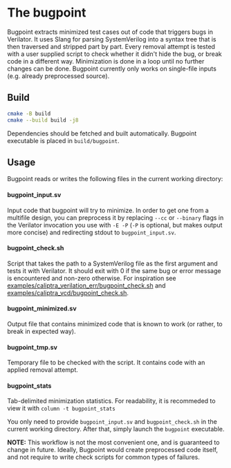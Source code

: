 # The bugpoint

Bugpoint extracts minimized test cases out of code that triggers bugs in Verilator.
It uses Slang for parsing SystemVerilog into a syntax tree that is then traversed and stripped part by part.
Every removal attempt is tested with a user supplied script to check whether it didn't hide the bug, or break
code in a different way. Minimization is done in a loop until no further changes can be done.
Bugpoint currently only works on single-file inputs (e.g. already preprocessed source).


## Build
```sh
cmake -B build
cmake --build build -j8
```

Dependencies should be fetched and built automatically.
Bugpoint executable is placed in `build/bugpoint`.

## Usage
Bugpoint reads or writes the following files in the current working directory:
#### bugpoint_input.sv
Input code that bugpoint will try to minimize.
In order to get one from a multifile design, you can preprocess it by
replacing `--cc` or `--binary` flags in the Verilator invocation you use
with `-E -P` (`-P` is optional, but makes output more concise) and
redirecting stdout to `bugpoint_input.sv`.

#### bugpoint_check.sh
Script that takes the path to a SystemVerilog file as the first argument and tests it with Verilator.
It should exit with 0 if the same bug or error message is encountered and non-zero otherwise.
For inspiration see [examples/caliptra_verilation_err/bugpoint_check.sh](examples/caliptra_verilation_err/bugpoint_check.sh)
and [examples/caliptra_vcd/bugpoint_check.sh](examples/caliptra_vcd/bugpoint_check.sh).

#### bugpoint_minimized.sv
Output file that contains minimized code that is known to work (or rather, to break in expected way).

#### bugpoint_tmp.sv
Temporary file to be checked with the script. It contains code with an applied removal attempt.

#### bugpoint_stats
Tab-delimited minimization statistics. For readability, it is recommeded to view it with `column -t bugpoint_stats`

You only need to provide `bugpoint_input.sv` and `bugpoint_check.sh` in the current working directory. After that, simply launch the `bugpoint` executable.

**NOTE:** This workflow is not the most convenient one, and is guaranteed to change in future.
Ideally, Bugpoint would create preprocessed code itself, and not require to write check
scripts for common types of failures.
